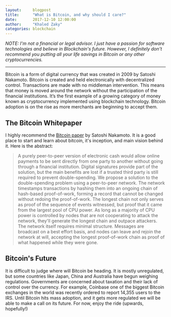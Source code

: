 ```yaml
---
layout:     blogpost
title:      "What is Bitcoin, and why should I care?"
date:       2017-12-10 12:00:00
author:     "Khaled Zaky"
categories: blockchain
---
```


*NOTE: I'm not a financial or legal advisor. I just have a passion for software technologies and believe in Blockchain's future. However, I definitely don't recommend you putting all your life savings in Bitcoin or any other cryptocurrencies.*

---
Bitcoin is a form of digital currency that was created in 2009 by Satoshi Nakamoto. Bitcoin is created and held electronically with decentralized control. Transactions are made with no middleman intervention. This means that money is moved around the network without the participation of the financial institutions. It’s the first example of a growing category of money known as cryptocurrency implemented using blockchain technology. Bitcoin adoption is on the rise as more merchants are beginning to accept them.
## The Bitcoin Whitepaper
I highly recommend the <a href="https://bitcoin.org/bitcoin.pdf">Bitcoin paper</a> by Satoshi Nakamoto. It is a good place to start and learn about bitcoin, it's inception, and main vision behind it. Here is the abstract:
>A purely peer-to-peer version of electronic cash would allow online payments to be sent directly from one party to another without going through a financial institution. Digital signatures provide part of the solution, but the main benefits are lost if a trusted third party is still required to prevent double-spending. We propose a solution to the double-spending problem using a peer-to-peer network. The network timestamps transactions by hashing them into an ongoing chain of hash-based proof-of-work, forming a record that cannot be changed without redoing the proof-of-work. The longest chain not only serves as proof of the sequence of events witnessed, but proof that it came from the largest pool of CPU power. As long as a majority of CPU power is controlled by nodes that are not cooperating to attack the network, they'll generate the longest chain and outpace attackers. The network itself requires minimal structure. Messages are broadcast on a best effort basis, and nodes can leave and rejoin the network at will, accepting the longest proof-of-work chain as proof of what happened while they were gone.

## Bitcoin's Future

It is difficult to judge where will Bitcoin be heading. It is mostly unregulated, but some countries like Japan, China and Australia have begun weighing regulations. Governments are concerned about taxation and their lack of control over the currency. For example, Coinbase one of the biggest Bitcoin exchanges in the world was recently ordered to report 14,355 users to the IRS. Until Bitcoin hits mass adoption, and it gets more regulated we will be able to make a call on its future. For now, enjoy the ride (upwards, hopefully!)